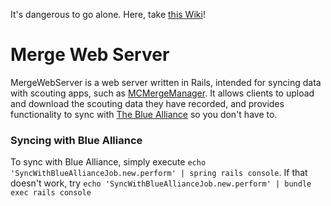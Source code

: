 It's dangerous to go alone. Here, take [this Wiki](https://github.com/FRC2706/MergeWebServer/wiki)!
# Merge Web Server
MergeWebServer is a web server written in Rails, intended for syncing data with scouting apps, such as [MCMergeManager](https://github.com/FRC2706/MCMergeManager). It allows clients to upload and download the scouting data they have recorded, and provides functionality to sync with [The Blue Alliance](https://www.thebluealliance.com/) so you don't have to.
### Syncing with Blue Alliance
To sync with Blue Alliance, simply execute `echo 'SyncWithBlueAllianceJob.new.perform' | spring rails console`. If that doesn't work, try `echo 'SyncWithBlueAllianceJob.new.perform' | bundle exec rails console`
